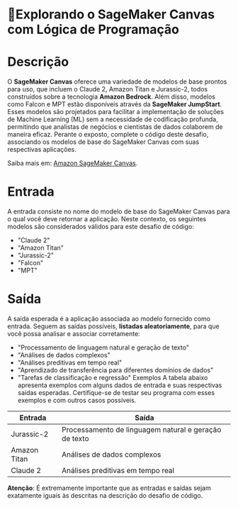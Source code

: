 # 🚀Explorando o SageMaker Canvas com Lógica de Programação

# Descrição
O **SageMaker Canvas** oferece uma variedade de modelos de base prontos para uso, que incluem o Claude 2, Amazon Titan e Jurassic-2, todos construídos sobre a tecnologia **Amazon Bedrock**. Além disso, modelos como Falcon e MPT estão disponíveis através da **SageMaker JumpStart**. Esses modelos são projetados para facilitar a implementação de soluções de Machine Learning (ML) sem a necessidade de codificação profunda, permitindo que analistas de negócios e cientistas de dados colaborem de maneira eficaz.
Perante o exposto, complete o código deste desafio, associando os modelos de base do SageMaker Canvas com suas respectivas aplicações.

Saiba mais em: [Amazon SageMaker Canvas](https://aws.amazon.com/pt/sagemaker/canvas/).

# Entrada
A entrada consiste no nome do modelo de base do SageMaker Canvas para o qual você deve retornar a aplicação. Neste contexto, os seguintes modelos são considerados válidos para este desafio de código:

 - "Claude 2"
 - "Amazon Titan"
 - "Jurassic-2"
 - "Falcon"
 - "MPT"
# Saída
A saída esperada é a aplicação associada ao modelo fornecido como entrada. Seguem as saídas possíveis, **listadas aleatoriamente**, para que você possa analisar e associar corretamente:

 - "Processamento de linguagem natural e geração de texto"
 - "Análises de dados complexos"
 - "Análises preditivas em tempo real"
 - "Aprendizado de transferência para diferentes domínios de dados"
 - "Tarefas de classificação e regressão"
Exemplos
A tabela abaixo apresenta exemplos com alguns dados de entrada e suas respectivas saídas esperadas. Certifique-se de testar seu programa com esses exemplos e com outros casos possíveis.

|Entrada| Saída |
| ----- | ----- | 
|Jurassic-2 |	Processamento de linguagem natural e geração de texto |
|Amazon Titan | 	Análises de dados complexos|
|Claude 2 |	Análises preditivas em tempo real |

**Atenção**: É extremamente importante que as entradas e saídas sejam exatamente iguais às descritas na descrição do desafio de código.
